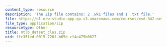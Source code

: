 ```yaml
---
content_type: resource
description: 'The Zip file contains: 2 .wk1 files and 1 .txt file.'
file: https://ol-ocw-studio-app-qa.s3.amazonaws.com/courses/esd-342-network-representations-of-complex-engineering-systems-spring-2010/ffc351ed0015720fb65dcf4e475b0627_mtlb_datset_clas.zip
file_type: application/zip
resourcetype: Other
title: mtlb_datset_clas.zip
uid: ffc351ed-0015-720f-b65d-cf4e475b0627
---
```

